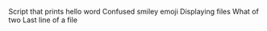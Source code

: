 Script that prints hello word
Confused smiley emoji
Displaying files
What of two
Last line of a file
